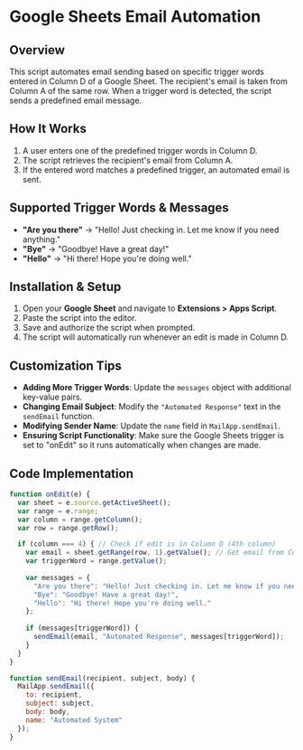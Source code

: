 # Google Sheets Email Automation
## Overview
This script automates email sending based on specific trigger words entered in Column D of a Google Sheet. The recipient's email is taken from Column A of the same row. When a trigger word is detected, the script sends a predefined email message.

## How It Works
1. A user enters one of the predefined trigger words in Column D.
2. The script retrieves the recipient's email from Column A.
3. If the entered word matches a predefined trigger, an automated email is sent.

## Supported Trigger Words & Messages
- **"Are you there"** → "Hello! Just checking in. Let me know if you need anything."
- **"Bye"** → "Goodbye! Have a great day!"
- **"Hello"** → "Hi there! Hope you're doing well."

## Installation & Setup
1. Open your **Google Sheet** and navigate to **Extensions > Apps Script**.
2. Paste the script into the editor.
3. Save and authorize the script when prompted.
4. The script will automatically run whenever an edit is made in Column D.

## Customization Tips
- **Adding More Trigger Words**: Update the `messages` object with additional key-value pairs.
- **Changing Email Subject**: Modify the `"Automated Response"` text in the `sendEmail` function.
- **Modifying Sender Name**: Update the `name` field in `MailApp.sendEmail`.
- **Ensuring Script Functionality**: Make sure the Google Sheets trigger is set to "onEdit" so it runs automatically when changes are made.

## Code Implementation
```javascript
function onEdit(e) {
  var sheet = e.source.getActiveSheet();
  var range = e.range;
  var column = range.getColumn();
  var row = range.getRow();

  if (column === 4) { // Check if edit is in Column D (4th column)
    var email = sheet.getRange(row, 1).getValue(); // Get email from Column A
    var triggerWord = range.getValue();
    
    var messages = {
      "Are you there": "Hello! Just checking in. Let me know if you need anything.",
      "Bye": "Goodbye! Have a great day!",
      "Hello": "Hi there! Hope you're doing well."
    };
    
    if (messages[triggerWord]) {
      sendEmail(email, "Automated Response", messages[triggerWord]);
    }
  }
}

function sendEmail(recipient, subject, body) {
  MailApp.sendEmail({
    to: recipient,
    subject: subject,
    body: body,
    name: "Automated System"
  });
}
